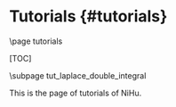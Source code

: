 Tutorials {#tutorials}
=========

\page tutorials

[TOC]

\subpage tut_laplace_double_integral

This is the page of tutorials of NiHu.

